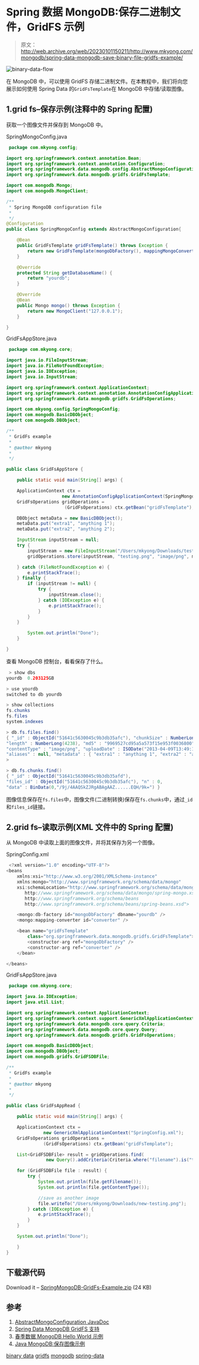 # Spring 数据 MongoDB:保存二进制文件，GridFS 示例

> 原文：<http://web.archive.org/web/20230101150211/http://www.mkyong.com/mongodb/spring-data-mongodb-save-binary-file-gridfs-example/>



![binary-data-flow](img/2207d8035ee0b6e9b5b073c026c5042b.png)

在 MongoDB 中，可以使用 GridFS 存储二进制文件。在本教程中，我们将向您展示如何使用 Spring Data 的`GridFsTemplate`在 MongoDB 中存储/读取图像。

## 1.grid fs–保存示例(注释中的 Spring 配置)

获取一个图像文件并保存到 MongoDB 中。

SpringMongoConfig.java

```java
 package com.mkyong.config;

import org.springframework.context.annotation.Bean;
import org.springframework.context.annotation.Configuration;
import org.springframework.data.mongodb.config.AbstractMongoConfiguration;
import org.springframework.data.mongodb.gridfs.GridFsTemplate;

import com.mongodb.Mongo;
import com.mongodb.MongoClient;

/**
 * Spring MongoDB configuration file
 * 
 */
@Configuration
public class SpringMongoConfig extends AbstractMongoConfiguration{

	@Bean
	public GridFsTemplate gridFsTemplate() throws Exception {
		return new GridFsTemplate(mongoDbFactory(), mappingMongoConverter());
	}

	@Override
	protected String getDatabaseName() {
		return "yourdb";
	}

	@Override
	@Bean
	public Mongo mongo() throws Exception {
		return new MongoClient("127.0.0.1");
	}

} 
```

GridFsAppStore.java

```java
 package com.mkyong.core;

import java.io.FileInputStream;
import java.io.FileNotFoundException;
import java.io.IOException;
import java.io.InputStream;

import org.springframework.context.ApplicationContext;
import org.springframework.context.annotation.AnnotationConfigApplicationContext;
import org.springframework.data.mongodb.gridfs.GridFsOperations;

import com.mkyong.config.SpringMongoConfig;
import com.mongodb.BasicDBObject;
import com.mongodb.DBObject;

/**
 * GridFs example
 * 
 * @author mkyong
 * 
 */

public class GridFsAppStore {

    public static void main(String[] args) {

	ApplicationContext ctx = 
                     new AnnotationConfigApplicationContext(SpringMongoConfig.class);
	GridFsOperations gridOperations = 
                      (GridFsOperations) ctx.getBean("gridFsTemplate");

	DBObject metaData = new BasicDBObject();
	metaData.put("extra1", "anything 1");
	metaData.put("extra2", "anything 2");

	InputStream inputStream = null;
	try {
		inputStream = new FileInputStream("/Users/mkyong/Downloads/testing.png");
		gridOperations.store(inputStream, "testing.png", "image/png", metaData);

	} catch (FileNotFoundException e) {
		e.printStackTrace();
	} finally {
		if (inputStream != null) {
			try {
				inputStream.close();
			} catch (IOException e) {
				e.printStackTrace();
			}
		}
	}

		System.out.println("Done");
    }

} 
```

查看 MongoDB 控制台，看看保存了什么。

```java
 > show dbs
yourdb	0.203125GB

> use yourdb
switched to db yourdb

> show collections
fs.chunks
fs.files
system.indexes

> db.fs.files.find()
{ "_id" : ObjectId("51641c5630045c9b3db35afc"), "chunkSize" : NumberLong(262144), 
"length" : NumberLong(4238), "md5" : "9969527cd95a5a573f15e953f0036800", "filename" : "testing.png", 
"contentType" : "image/png", "uploadDate" : ISODate("2013-04-09T13:49:10.104Z"), 
"aliases" : null, "metadata" : { "extra1" : "anything 1", "extra2" : "anything 2" } }
>

> db.fs.chunks.find()
{ "_id" : ObjectId("51641c5630045c9b3db35afd"), 
"files_id" : ObjectId("51641c5630045c9b3db35afc"), "n" : 0, 
"data" : BinData(0,"/9j/4AAQSkZJRgABAgAAZ......EQH/9k=") } 
```

图像信息保存在`fs.files`中，图像文件(二进制转换)保存在`fs.chunks`中，通过`_id`和`files_id`链接。

## 2.grid fs–读取示例(XML 文件中的 Spring 配置)

从 MongoDB 中读取上面的图像文件，并将其保存为另一个图像。

SpringConfig.xml

```java
 <?xml version="1.0" encoding="UTF-8"?>
<beans 
	xmlns:xsi="http://www.w3.org/2001/XMLSchema-instance" 
	xmlns:mongo="http://www.springframework.org/schema/data/mongo"
	xsi:schemaLocation="http://www.springframework.org/schema/data/mongo 
       http://www.springframework.org/schema/data/mongo/spring-mongo.xsd
       http://www.springframework.org/schema/beans 
       http://www.springframework.org/schema/beans/spring-beans.xsd">

	<mongo:db-factory id="mongoDbFactory" dbname="yourdb" />
	<mongo:mapping-converter id="converter" />

	<bean name="gridFsTemplate"
		class="org.springframework.data.mongodb.gridfs.GridFsTemplate">
		<constructor-arg ref="mongoDbFactory" />
		<constructor-arg ref="converter" />
	</bean>

</beans> 
```

GridFsAppStore.java

```java
 package com.mkyong.core;

import java.io.IOException;
import java.util.List;

import org.springframework.context.ApplicationContext;
import org.springframework.context.support.GenericXmlApplicationContext;
import org.springframework.data.mongodb.core.query.Criteria;
import org.springframework.data.mongodb.core.query.Query;
import org.springframework.data.mongodb.gridfs.GridFsOperations;

import com.mongodb.BasicDBObject;
import com.mongodb.DBObject;
import com.mongodb.gridfs.GridFSDBFile;

/**
 * GridFs example
 * 
 * @author mkyong
 * 
 */

public class GridFsAppRead {

    public static void main(String[] args) {

	ApplicationContext ctx = 
              new GenericXmlApplicationContext("SpringConfig.xml");
	GridFsOperations gridOperations = 
              (GridFsOperations) ctx.getBean("gridFsTemplate");

	List<GridFSDBFile> result = gridOperations.find(
               new Query().addCriteria(Criteria.where("filename").is("testing.png")));

	for (GridFSDBFile file : result) {
		try {
			System.out.println(file.getFilename());
			System.out.println(file.getContentType());

			//save as another image
			file.writeTo("/Users/mkyong/Downloads/new-testing.png");
		} catch (IOException e) {
			e.printStackTrace();
		}
	}

	System.out.println("Done");

    }
} 
```

## 下载源代码

Download it – [SpringMongoDB-GridFs-Example.zip](http://web.archive.org/web/20200123144222/http://www.mkyong.com/wp-content/uploads/2013/04/SpringMongoDB-GridFs-Example.zip) (24 KB)

## 参考

1.  [AbstractMongoConfiguration JavaDoc](http://web.archive.org/web/20200123144222/http://static.springsource.org/spring-data/data-document/docs/current/api/org/springframework/data/mongodb/config/AbstractMongoConfiguration.html)
2.  [Spring Data MongoDB GridFS 支持](http://web.archive.org/web/20200123144222/http://static.springsource.org/spring-data/mongodb/docs/current/reference/html/mongo.core.html#gridfs)
3.  [春季数据 MongoDB Hello World 示例](http://web.archive.org/web/20200123144222/http://www.mkyong.com/mongodb/spring-data-mongodb-hello-world-example/)
4.  [Java MongoDB:保存图像示例](http://web.archive.org/web/20200123144222/http://www.mkyong.com/mongodb/java-mongodb-save-image-example/)

[binary data](http://web.archive.org/web/20200123144222/https://mkyong.com/tag/binary-data/) [gridfs](http://web.archive.org/web/20200123144222/https://mkyong.com/tag/gridfs/) [mongodb](http://web.archive.org/web/20200123144222/https://mkyong.com/tag/mongodb/) [spring-data](http://web.archive.org/web/20200123144222/https://mkyong.com/tag/spring-data/)<input type="hidden" id="mkyong-current-postId" value="12931">









